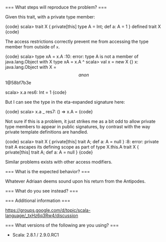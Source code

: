 === What steps will reproduce the problem? ===

Given this trait, with a private type member:

{code}
 scala> trait X { private[this] type A = Int; def a: A = 1 }
 defined trait X
{code}

The access restrictions correctly prevent me from accessing the type
member from outside of `x`.

{code}
 scala> type xA = x.A
 <console>:10: error: type A is not a member of java.lang.Object with X
        type xA = x.A
                  ^
 scala> val x = new X {}
 x: java.lang.Object with X = $$anon$$1@58bf7b3e

 scala> x.a
 res6: Int = 1
{code}

But I can see the type in the eta-expanded signature here:

{code}
 scala> x.a _
 res7: () => x.A = <function0>
{code}

Not sure if this is a problem, it just strikes me as a bit odd to
allow private type members to appear in public signatures, by contrast
with the way private template definitions are handled.

{code}
 scala> trait X { private[this] trait A; def a: A = null }
 <console>:8: error: private trait A escapes its defining scope as
part of type X.this.A
        trait X { private[this] trait A; def a: A = null }
{code}

Similar problems exists with other access modifiers.

=== What is the expected behavior? ===

Whatever Adriaan deems sound upon his return from the Antipodes.

=== What do you see instead? ===

=== Additional information ===

https://groups.google.com/d/topic/scala-language/_txHz6q3Rw4/discussion

=== What versions of the following are you using? ===
  - Scala: 2.8.1 / 2.9.0.RC1

